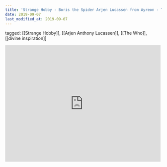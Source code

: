 ```yaml
---
title: 'Strange Hobby - Boris the Spider Arjen Lucassen from Ayreon - The Who cover - YouTube'
date: 2019-09-07
last_modified_at: 2019-09-07
---
```

tagged: [[Strange Hobby]], [[Arjen Anthony Lucassen]], [[The Who]], [[divine inspiration]]
<iframe allow="accelerometer; autoplay; clipboard-write; encrypted-media; gyroscope; picture-in-picture" allowfullscreen="" frameborder="0" height="375" id="youtube_iframe" src="https://www.youtube.com/embed/agRsH5IlIKk?feature=oembed&amp;enablejsapi=1&amp;origin=https://safe.txmblr.com&amp;wmode=opaque" width="500"></iframe>